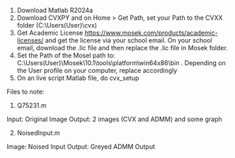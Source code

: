 1. Download Matlab R2024a
2. Download CVXPY and on Home > Get Path, set your Path to the CVXX folder (C:\Users\(User)\cvx)
3. Get Academic License https://www.mosek.com/products/academic-licenses/ and get the license via your school email. On your school email, download the .lic file and then replace the .lic file in Mosek folder.
4. Set the Path of the Mosel path to: C:\Users\(User)\Mosek\10.1\tools\platform\win64x86\bin . Depending on the User profile on your computer, replace accordingly
5. On an live script Matlab file, do cvx_setup

Files to note:
1. Q75231.m

Input: Original Image
Output: 2 images (CVX and ADMM) and some graph

2. NoisedInput.m

Image: Noised Input
Output: Greyed ADMM Output
